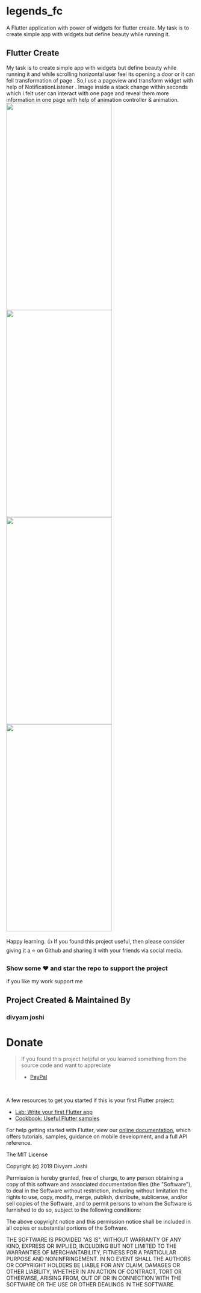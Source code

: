 # legends_fc

A  Flutter application  with power of widgets for flutter create.
My task is to create simple app with widgets but define beauty while running it.

## Flutter Create
My task is to create simple app with widgets but define beauty while running it and while
scrolling horizontal user feel its opening a door or it can fell transformation of page .
So,I use a pageview and transform widget with help of NotificationListener .
Image inside a stack  change  within seconds which i felt user can interact with one page and reveal
them more information in one page with help of animation controller & animation.
<br>
<img src="https://user-images.githubusercontent.com/24698014/50448736-e1acbc00-0948-11e9-9029-c1a80bd05a15.gif" width="280" height="550">
<img src="https://user-images.githubusercontent.com/24698014/55963798-1f7fe700-5c91-11e9-8303-2acd9b8afa48.png" width="280" height="550">
<img src="https://user-images.githubusercontent.com/24698014/55963820-2575c800-5c91-11e9-8cae-6d15ee2a0df5.png" width="280" height="550">
<img src="https://user-images.githubusercontent.com/24698014/55963832-2870b880-5c91-11e9-8b07-aaaf7668f7ee.png" width="280" height="550">
<br>
<br>
Happy learning. :+1:
If you found this project useful, then please consider giving it a :star: on Github and sharing it with your friends via social media.
### Show some :heart: and star the repo to support the project
if you like my work support me 
## Project Created & Maintained By

### divyam joshi
# Donate

> If you found this project helpful or you learned something from the source code and want to appreciate
>
> - [PayPal](https://paypal.me/divyamjoshi)
<br>


A few resources to get you started if this is your first Flutter project:

- [Lab: Write your first Flutter app](https://flutter.io/docs/get-started/codelab)
- [Cookbook: Useful Flutter samples](https://flutter.io/docs/cookbook)

For help getting started with Flutter, view our 
[online documentation](https://flutter.io/docs), which offers tutorials, 
samples, guidance on mobile development, and a full API reference.


The MIT License

Copyright (c) 2019 Divyam Joshi

Permission is hereby granted, free of charge, to any person obtaining a copy
of this software and associated documentation files (the "Software"), to deal
in the Software without restriction, including without limitation the rights
to use, copy, modify, merge, publish, distribute, sublicense, and/or sell
copies of the Software, and to permit persons to whom the Software is
furnished to do so, subject to the following conditions:

The above copyright notice and this permission notice shall be included in
all copies or substantial portions of the Software.

THE SOFTWARE IS PROVIDED "AS IS", WITHOUT WARRANTY OF ANY KIND, EXPRESS OR
IMPLIED, INCLUDING BUT NOT LIMITED TO THE WARRANTIES OF MERCHANTABILITY,
FITNESS FOR A PARTICULAR PURPOSE AND NONINFRINGEMENT. IN NO EVENT SHALL THE
AUTHORS OR COPYRIGHT HOLDERS BE LIABLE FOR ANY CLAIM, DAMAGES OR OTHER
LIABILITY, WHETHER IN AN ACTION OF CONTRACT, TORT OR OTHERWISE, ARISING FROM,
OUT OF OR IN CONNECTION WITH THE SOFTWARE OR THE USE OR OTHER DEALINGS IN
THE SOFTWARE.

